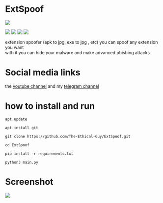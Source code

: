 # ExtSpoof
![](https://files.catbox.moe/sbczct.png)

![](https://img.shields.io/badge/category-phishing-blue)
![](https://img.shields.io/badge/version-3.6-red)
![](https://img.shields.io/badge/status-active-green)
![](https://img.shields.io/badge/licens-GPLV3-white)


extension spoofer (apk to jpg, exe to jpg , etc) you can spoof any extension you want
<br>
with it you can hide your malware and make advanced phishing attacks


 
# Social media links
the <a href="https://www.youtube.com/@TheEthicalGuy">youtube channel</a> and my <a href="https://t.me/TheEthicalGuy">telegram channel</a>


# how to install and run

```
apt update
```
```
apt install git
```
```
git clone https://github.com/The-Ethical-Guy/ExtSpoof.git
```
```
cd ExtSpoof
```
```
pip install -r requirements.txt
```
```
python3 main.py
```

# Screenshot
![](https://files.catbox.moe/zvxeie.png)


